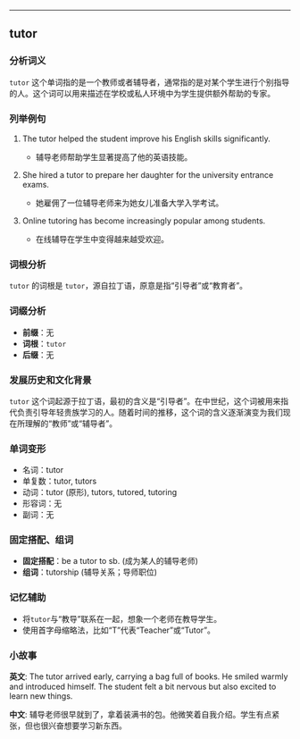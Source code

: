 
---------------
## tutor
### 分析词义
`tutor` 这个单词指的是一个教师或者辅导者，通常指的是对某个学生进行个别指导的人。这个词可以用来描述在学校或私人环境中为学生提供额外帮助的专家。

### 列举例句
1. The tutor helped the student improve his English skills significantly.
   - 辅导老师帮助学生显著提高了他的英语技能。

2. She hired a tutor to prepare her daughter for the university entrance exams.
   - 她雇佣了一位辅导老师来为她女儿准备大学入学考试。

3. Online tutoring has become increasingly popular among students.
   - 在线辅导在学生中变得越来越受欢迎。

### 词根分析
`tutor` 的词根是 `tutor`，源自拉丁语，原意是指“引导者”或“教育者”。

### 词缀分析
- **前缀**：无
- **词根**：`tutor`
- **后缀**：无

### 发展历史和文化背景
`tutor` 这个词起源于拉丁语，最初的含义是“引导者”。在中世纪，这个词被用来指代负责引导年轻贵族学习的人。随着时间的推移，这个词的含义逐渐演变为我们现在所理解的“教师”或“辅导者”。

### 单词变形
- 名词：tutor
- 单复数：tutor, tutors
- 动词：tutor (原形), tutors, tutored, tutoring
- 形容词：无
- 副词：无

### 固定搭配、组词
- **固定搭配**：be a tutor to sb. (成为某人的辅导老师)
- **组词**：tutorship (辅导关系；导师职位)

### 记忆辅助
- 将`tutor`与“教导”联系在一起，想象一个老师在教导学生。
- 使用首字母缩略法，比如“T”代表“Teacher”或“Tutor”。

### 小故事
**英文**:
The tutor arrived early, carrying a bag full of books. He smiled warmly and introduced himself. The student felt a bit nervous but also excited to learn new things.

**中文**:
辅导老师很早就到了，拿着装满书的包。他微笑着自我介绍。学生有点紧张，但也很兴奋想要学习新东西。

